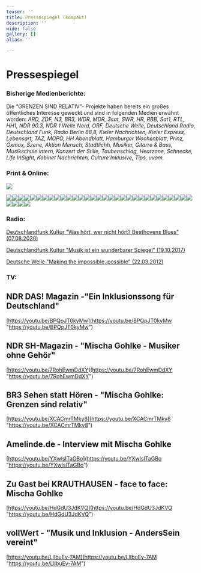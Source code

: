 ```yaml
---
teaser: ''
title: Pressespiegel (kompakt)
description: ''
wide: false
gallery: []
alias: ''

---
```

# Pressespiegel

### Bisherige Medienberichte:

Die “GRENZEN SIND RELATIV”- Projekte haben bereits ein großes öffentliches Interesse geweckt und sind in folgenden Medien erwähnt worden: _ARD, ZDF, N3, BR3, WDR, MDR, 3sat, SWR, HR, RBB, Sat1, RTL, HH1, NDR 90.3, NDR 1 Welle Nord, ORF, Deutsche Welle, Deutschland Radio, Deutschland Funk, Radio Berlin 88,8, Kieler Nachrichten, Kieler Express, Lebensart, TAZ, MOPO, HH Abendblatt, Hamburger Wochenblatt, Prinz, Oxmox, Szene, Aktion Mensch, Stadtlichh, Musiker, Gitarre & Bass, Musikschule intern, Konzert der Stille, Taubenschlag, Hearzone, Schnecke, Life InSight, Kobinet Nachrichten, Culture Inklusive, Tips, uvam._

### Print & Online:

<gallery>

![](/media/2020/09/2-asv-festival-abendblatt-mopo-_-oxmox.jpg)

![](/media/2018/11/mopo.jpg)![](/media/2020/09/hh-abendblatt-25-06-_-portrait-mischa-gohlke.JPG)![](/media/2020/09/taz-02-12-16-interview-mischa-gohlke.jpg)![](/media/2020/09/taz-bilder-im-kopf-8-07-2013.jpg)![](/media/2020/09/mhg_kn_2011_11_10.jpg)![](/media/2020/09/life-insight-_-anderssein-1-_-feb-2016-1.jpg)![](/media/2020/09/life-insight-_-anderssein-1-_-feb-2016-2.jpg)![](/media/2020/09/hamburger-abendblatt-_-3-anderssein-vereint-festival.jpg)![](/media/2020/09/anderssein-vereint_life-insight_06-0715_02.jpg)![](/media/2020/09/anderssein-vereint_life-insight_06-0715_01.jpg)![](/media/2020/10/pressebericht-weimar-17-08-2013.jpg)![](/media/2020/10/break-the-distance-__-mopo-29-05-2013.jpg)![](/media/2020/10/3-gsr-festival-2014.jpg)![](/media/2020/10/festival-9-04-kn.jpg)![](/media/2020/10/musikschule-des-jahres-2012.jpg)![](/media/2020/10/bergedorfer-wochenblatt.jpg)![](/media/2020/10/evangelische-kitazeitung-6-09-2015-_-2.JPG)![](/media/2020/10/wochenblatt-_-12-02-2014-_-mischa-gohlke-portrait.jpeg)![](/media/2020/10/festival-9-04-kieler-express.jpg)![](/media/2020/10/gsr-bericht.jpg)![](/media/2020/10/junge-welt-26-10-2019-_-seite-1.png)![](/media/2020/10/junge-welt-26-10-2019-_-seite-2.png)![](/media/2020/10/junge-welt-26-10-2019-_-seite-3.png)![](/media/2020/10/kita-6-12-2015-interview-mischa.png)![](/media/2020/10/mgohlke.jpg)![](/media/2020/10/mgohlke2.jpg)![](/media/2020/10/mgohlke3.jpg)![](/media/2020/10/mopo-eimsbuttler-nachrichten-25-10-2019-_-seite-1.png)![](/media/2020/10/131114_stadtlichh_nr13_mein_dingtest.jpg)![](/media/2020/10/1.jpg)![](/media/2020/10/2.jpg)![](/media/2020/10/4.jpg)![](/media/2020/10/5.jpg)![](/media/2020/10/artikel_aktion_mensch.jpg)![](/media/2020/10/lippstadter-patriot-_-20-05-2015.jpg)

</gallery>

### Radio:

[Deutschlandfunk Kultur "Was hört, wer nicht hört? Beethovens Blues" (07.08.2020)](https://www.deutschlandfunkkultur.de/was-hoert-wer-nichts-hoert-beethovens-blues.3720.de.html?dram:article_id=480263)

[Deutschlandfunk Kultur "Musik ist ein wunderbarer Spiegel" (19.10.2017)](https://www.deutschlandfunkkultur.de/musikunterricht-fuer-gehoerlose-musik-ist-ein-wunderbarer.2177.de.html?dram:article_id=398602)

[Deutsche Welle "Making the impossible, possible" (22.03.2012)](https://www.dw.com/en/making-the-impossible-possible/a-15828093)

### TV:

## NDR DAS! Magazin -"Ein Inklusionssong für Deutschland"

[https://youtu.be/BPQpJT0kyMw](https://youtu.be/BPQpJT0kyMw "https://youtu.be/BPQpJT0kyMw")

## NDR SH-Magazin - "Mischa Gohlke - Musiker ohne Gehör"

[https://youtu.be/7RohEwmDdXY](https://youtu.be/7RohEwmDdXY "https://youtu.be/7RohEwmDdXY")

## BR3 Sehen statt Hören - "Mischa Gohlke: Grenzen sind relativ"

[https://youtu.be/XCACmrTMky8](https://youtu.be/XCACmrTMky8 "https://youtu.be/XCACmrTMky8")

## Amelinde.de - Interview mit Mischa Gohlke

[https://youtu.be/YXwlsITaGBo](https://youtu.be/YXwlsITaGBo "https://youtu.be/YXwlsITaGBo")

## Zu Gast bei KRAUTHAUSEN - face to face: Mischa Gohlke

[https://youtu.be/HdGdU3JdKVQ](https://youtu.be/HdGdU3JdKVQ "https://youtu.be/HdGdU3JdKVQ")

## vollWert - "Musik und Inklusion - AndersSein vereint"

[https://youtu.be/LlIbuEv-7AM](https://youtu.be/LlIbuEv-7AM "https://youtu.be/LlIbuEv-7AM")